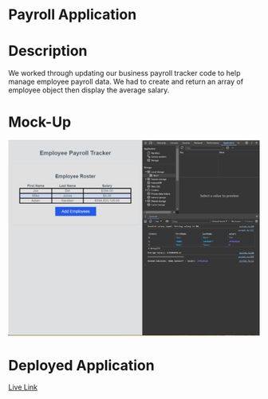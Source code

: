 # Payroll Application 

# Description
We worked through updating our business payroll tracker code to help manage employee payroll data. We had to create and return an array of employee object then display the average salary. 

# Mock-Up

![Shown view of finished webpage with updates](./Develop/Images/Challenge%20Part%203.png)


# Deployed Application 

[Live Link](https://j3rryb0y13.github.io/PayrollMGR/)